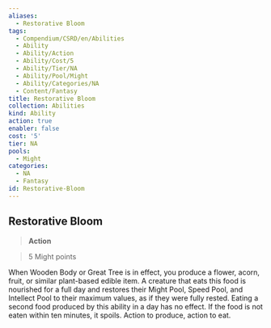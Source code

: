 ```yaml
---
aliases:
  - Restorative Bloom
tags:
  - Compendium/CSRD/en/Abilities
  - Ability
  - Ability/Action
  - Ability/Cost/5
  - Ability/Tier/NA
  - Ability/Pool/Might
  - Ability/Categories/NA
  - Content/Fantasy
title: Restorative Bloom
collection: Abilities
kind: Ability
action: true
enabler: false
cost: '5'
tier: NA
pools:
  - Might
categories:
  - NA
  - Fantasy
id: Restorative-Bloom
---
```

## Restorative Bloom    
>**Action**    
>5 Might points  
    
When Wooden Body or Great Tree is in effect, you produce a flower, acorn, fruit, or similar plant-based edible item. A creature that eats this food is nourished for a full day and restores their Might Pool, Speed Pool, and Intellect Pool to their maximum values, as if they were fully rested. Eating a second food produced by this ability in a day has no effect. If the food is not eaten within ten minutes, it spoils. Action to produce, action to eat.
